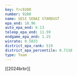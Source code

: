 ```yaml
---
key: frc9200
number: 9200
name: SESI SENAI STARDUST
epa_end: 18.96
auto_epa_end: 6.13
teleop_epa_end: 11.59
endgame_epa_end: 1.25
winrate: 0.5833
district_epa_rank: 519
district_epa_percentile: 0.7118
type: Team
---
```

[[2024brbr]]
